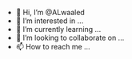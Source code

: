 - 👋 Hi, I’m @ALwaaled
- 👀 I’m interested in ...
- 🌱 I’m currently learning ...
- 💞️ I’m looking to collaborate on ...
- 📫 How to reach me ...

<!---
ALwaaled/ALwaaled is a ✨ special ✨ repository because its `README.md` (this file) appears on your GitHub profile.
You can click the Preview link to take a look at your changes.
--->
